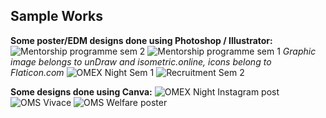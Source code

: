 ﻿Sample Works
-
**Some poster/EDM designs done using Photoshop / Illustrator:**
![Mentorship programme sem 2](/assets/mentorship_sem2.png)
![Mentorship programme sem 1](/assets/mentorship_sem1.png)
*Graphic image belongs to unDraw and isometric.online, icons belong to Flaticon.com*
![OMEX Night Sem 1](/assets/omexfinal.png)
![Recruitment Sem 2](/assets/recruitment_sem2.png)

**Some designs done using Canva:**
![OMEX Night Instagram post](/assets/omexig.png)
![OMS Vivace](/assets/vivace_oms.png)
![OMS Welfare poster](/assets/welfare_sem1.png)


